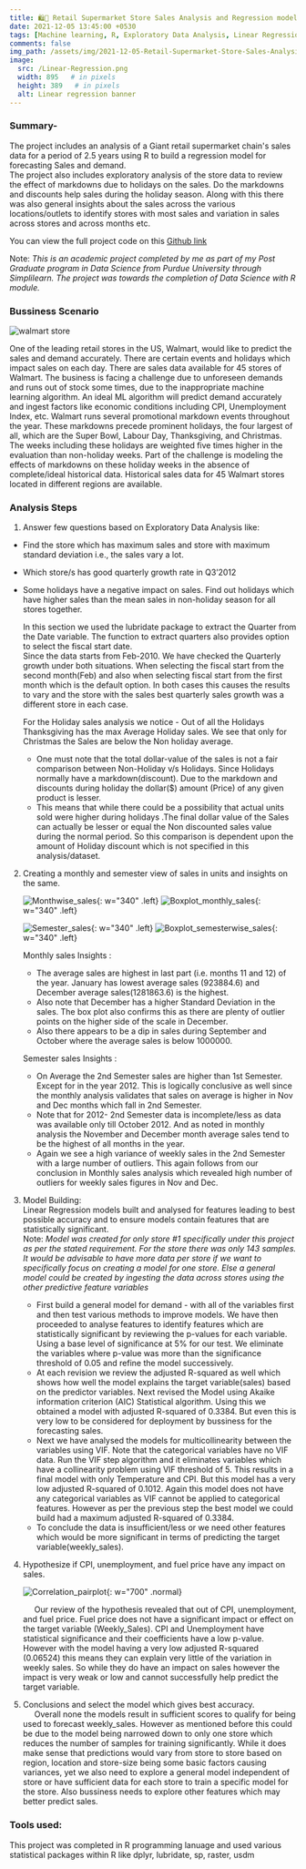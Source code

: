 ```yaml
---
title: 🛍️🛒 Retail Supermarket Store Sales Analysis and Regression models in R
date: 2021-12-05 13:45:00 +0530 
tags: [Machine learning, R, Exploratory Data Analysis, Linear Regression]
comments: false
img_path: /assets/img/2021-12-05-Retail-Supermarket-Store-Sales-Analysis
image:
  src: /Linear-Regression.png
  width: 895   # in pixels
  height: 389   # in pixels
  alt: Linear regression banner
---
```


### Summary-

The project includes an analysis of a Giant retail supermarket chain's sales data for a period of 2.5 years using R to build a regression model for forecasting Sales and demand.  
The project also includes exploratory analysis of the store data to review the effect of markdowns due to holidays on the sales. Do the markdowns and discounts help sales during the holiday season. Along with this there was also general insights about the sales across the various locations/outlets to identify stores with most sales and variation in sales across stores and across months etc.

You can view the full project code on this [Github link](https://github.com/Ransomk/Retail-Supermarket-Store-Sales-Analysis)

Note: _This is an academic project completed by me as part of my Post Graduate program in Data Science from Purdue University through Simplilearn. The project was towards the completion of Data Science with R module._

### Bussiness Scenario
![walmart store](Walmart-store-exterio.jpg)

One of the leading retail stores in the US, Walmart, would like to predict the sales and demand accurately. There are certain events and holidays which impact sales on each day. There are sales data available for 45 stores of Walmart. The business is facing a challenge due to unforeseen demands and runs out of stock some times, due to the inappropriate machine learning algorithm. An ideal ML algorithm will predict demand accurately and ingest factors like economic conditions including CPI, Unemployment Index, etc.
Walmart runs several promotional markdown events throughout the year. These markdowns precede prominent holidays, the four largest of all, which are the Super Bowl, Labour Day, Thanksgiving, and Christmas. The weeks including these holidays are weighted five times higher in the evaluation than non-holiday weeks. Part of the challenge is modeling the effects of markdowns on these holiday weeks in the absence of complete/ideal historical data. Historical sales data for 45 Walmart stores located in different regions are available.

### Analysis Steps

1. Answer few questions based on Exploratory Data Analysis like: 
 - Find the store which has maximum sales and store with maximum standard deviation i.e., the sales vary a lot. 
 - Which store/s has good quarterly growth rate in Q3’2012
 - Some holidays have a negative impact on sales. Find out holidays which have higher sales than the mean sales in non-holiday season for all stores together.  
    
    In this section we used the lubridate package to extract the Quarter from the Date variable. The function to extract quarters also provides option to select the fiscal start date.  
    Since the data starts from Feb-2010. We have checked the Quarterly growth under both situations. When selecting the fiscal start from the second month(Feb) and also when selecting fiscal start from the first month which is the default option. In both cases this causes the results to vary and the store with the sales best quarterly sales growth was a different store in each case.  
    
    For the Holiday sales analysis we notice - Out of all the Holidays Thanksgiving has the max Average Holiday sales. We see that only for Christmas the Sales are below the Non holiday average.
    - One must note that the total dollar-value of the sales is not a fair comparison between Non-Holiday v/s Holidays. Since Holidays normally have a markdown(discount). Due to the markdown and discounts during holiday the dollar($) amount (Price) of any given product is lesser. 
    - This means that while there could be a possibility that actual units sold were higher during holidays .The final dollar value of the Sales can actually be lesser or equal the Non discounted sales value during the normal period. So this comparison is dependent upon the amount of Holiday discount which is not specified in this analysis/dataset.
2. Creating a monthly and semester view of sales in units and insights on the same.  

    ![Monthwise_sales](11-Monthly-Average-Sales.png){: w="340" .left}
    ![Boxplot_monthly_sales](12-Box-Plot-Monthly-Sales-Analysis.png){: w="340" .left} 

    ![Semester_sales](15-Semester-Average-Sales.png){: w="340" .left} 
    ![Boxplot_semesterwise_sales](16-Box-Plot-Semester-Sales-Analysis.png){: w="340" .left}  

    Monthly sales Insights : 
    - The average sales are highest in last part (i.e. months 11 and 12) of the year. January has lowest average sales (923884.6) and December average sales(1281863.6) is the highest. 
	- Also note that December has a higher Standard Deviation in the sales. The box plot also confirms this as there are plenty of outlier points on the higher side of the scale in December.
    - Also there appears to be a dip in sales during September and October where the average sales is below 1000000.  

    Semester sales Insights :  
    - On Average the 2nd Semester sales are higher than 1st Semester. Except for in the year 2012.  This is logically conclusive as well since the monthly analysis validates that sales on average is higher in Nov and Dec months which fall in 2nd Semester.
	- Note that for 2012- 2nd Semester data is incomplete/less as data was available only till October 2012. And as noted in monthly analysis the November and December month average sales tend to be the highest of all months in the year.
	- Again we see a high variance of weekly sales in the 2nd Semester with a large number of outliers. This again follows from our conclusion in Monthly sales analysis which revealed high number of outliers for weekly sales figures in Nov and Dec.  
4. Model Building:  
    Linear Regression models built and analysed for features leading to best possible accuracy and to ensure models contain features that are statistically significant.  
    Note: _Model was created for only store #1 specifically under this project as per the stated requirement. For the store there was only 143 samples. It would be advisable to have more data per store if we want to specifically focus on creating a model for one store. Else a general model could be created by ingesting the data across stores using the other predictive feature variables_  
    - First build a general model for demand - with all of the variables first and then test various methods to improve models. We have then proceeded to analyse features to identify features which are statistically significant by reviewing the p-values for each variable. Using a base level of significance at 5% for our test. We eliminate the variables where p-value was more than the significance threshold of 0.05 and refine the model successively.  
    - At each revision we review the adjusted R-squared as well which shows how well the model explains the target variable(sales) based on the predictor variables. Next revised the Model using Akaike information criterion (AIC) Statistical algorithm. Using this we obtained a model with adjusted R-squared of 0.3384. But even this is very low to be considered for deployment by bussiness for the forecasting sales.  
    - Next we have analysed the models for multicollinearity between the variables using VIF. Note that the categorical variables have no VIF data. Run the VIF step algorithm and it eliminates variables which have a collinearity problem using VIF threshold of 5. This results in a final model with only Temperature and CPI. But this model has a very low adjusted R-squared of 0.1012. Again this model does not have any categorical variables as VIF cannot be applied to categorical features. However as per the previous step the best model we could build had a maximum adjusted R-squared of 0.3384.  
    - To conclude the data is insufficient/less or we need other features which would be more significant in terms of predicting the target variable(weekly_sales).    
5. Hypothesize if CPI, unemployment, and fuel price have any impact on sales.

    ![Correlation_pairplot](28-Plot-Weekly-Sales-vs-other-variables.png){: w="700" .normal}  

         Our review of the hypothesis revealed that out of CPI, unemployment, and fuel price. Fuel price does not have a significant impact or effect on the target variable (Weekly_Sales). 
    CPI and Unemployment have statistical significance and their coefficients have a low p-value. However with the model having a very low adjusted R-squared (0.06524) this means they can explain very little of the variation in weekly sales. So while they do have an impact on sales however the impact is very weak or low and cannot successfully help predict the target variable.
6. Conclusions and select the model which gives best accuracy.  
         Overall none the models result in sufficient scores to qualify for being used to forecast weekly_sales. However as mentioned before this could be due to the model being narrowed down to only one store which reduces the number of samples for training significantly. While it does make sense that predictions would vary from store to store based on region, location and store-size being some basic factors causing variances, yet we also need to explore a general model independent of store or have sufficient data for each store to train a specific model for the store. Also bussiness needs to explore other features which may better predict sales.

### Tools used:
This project was completed in R programming lanuage and 
used various statistical packages within R like dplyr, lubridate, sp, raster, usdm
